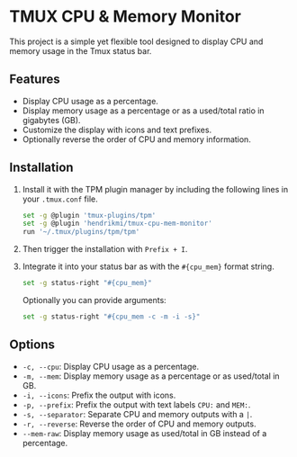 # TMUX CPU & Memory Monitor

This project is a simple yet flexible tool designed to display CPU and memory usage in the Tmux status bar.

## Features

- Display CPU usage as a percentage.
- Display memory usage as a percentage or as a used/total ratio in gigabytes (GB).
- Customize the display with icons and text prefixes.
- Optionally reverse the order of CPU and memory information.

## Installation

1. Install it with the TPM plugin manager by including the following lines in your `.tmux.conf` file.

   ```bash
   set -g @plugin 'tmux-plugins/tpm'
   set -g @plugin 'hendrikmi/tmux-cpu-mem-monitor'
   run '~/.tmux/plugins/tpm/tpm'
   ```

1. Then trigger the installation with `Prefix + I`.

1. Integrate it into your status bar as with the `#{cpu_mem}` format string.

   ```bash
   set -g status-right "#{cpu_mem}"
   ```

   Optionally you can provide arguments:

   ```bash
   set -g status-right "#{cpu_mem -c -m -i -s}"
   ```

## Options

- `-c, --cpu`: Display CPU usage as a percentage.
- `-m, --mem`: Display memory usage as a percentage or as used/total in GB.
- `-i, --icons`: Prefix the output with icons.
- `-p, --prefix`: Prefix the output with text labels `CPU:` and `MEM:`.
- `-s, --separator`: Separate CPU and memory outputs with a `|`.
- `-r, --reverse`: Reverse the order of CPU and memory outputs.
- `--mem-raw`: Display memory usage as used/total in GB instead of a percentage.
